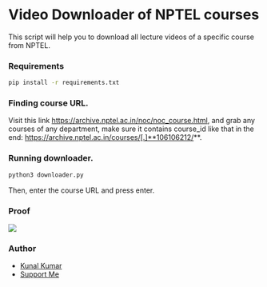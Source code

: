 # Video Downloader of NPTEL courses 
This script will help you to download all lecture videos of a specific course from NPTEL.

### Requirements 
```bash
pip install -r requirements.txt
```
### Finding course URL. 
Visit this link https://archive.nptel.ac.in/noc/noc_course.html, and grab any courses of any department, make sure it contains course_id like that in the end: https://archive.nptel.ac.in/courses/[.]**106106212/**.
### Running downloader. 
```python
python3 downloader.py
```
Then, enter the course URL and press enter.
### Proof 
![](https://i.ibb.co/59xndnM/run.png)

### Author
* [Kunal Kumar](https://twitter.com/l1v1n9h311)
* [Support Me](https://www.buymeacoffee.com/l1v1n9h311)
